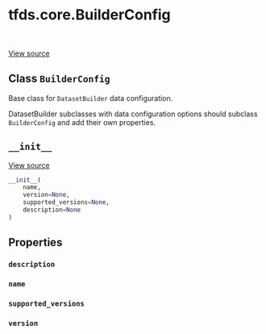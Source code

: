 <div itemscope itemtype="http://developers.google.com/ReferenceObject">
<meta itemprop="name" content="tfds.core.BuilderConfig" />
<meta itemprop="path" content="Stable" />
<meta itemprop="property" content="description"/>
<meta itemprop="property" content="name"/>
<meta itemprop="property" content="supported_versions"/>
<meta itemprop="property" content="version"/>
<meta itemprop="property" content="__init__"/>
</div>

# tfds.core.BuilderConfig

<table class="tfo-notebook-buttons tfo-api" align="left">
</table>

<a target="_blank" href="https://github.com/tensorflow/datasets/tree/master/tensorflow_datasets/core/dataset_builder.py">View
source</a>

## Class `BuilderConfig`

Base class for `DatasetBuilder` data configuration.

<!-- Placeholder for "Used in" -->

DatasetBuilder subclasses with data configuration options should subclass
`BuilderConfig` and add their own properties.

<h2 id="__init__"><code>__init__</code></h2>

<a target="_blank" href="https://github.com/tensorflow/datasets/tree/master/tensorflow_datasets/core/dataset_builder.py">View
source</a>

```python
__init__(
    name,
    version=None,
    supported_versions=None,
    description=None
)
```

## Properties

<h3 id="description"><code>description</code></h3>

<h3 id="name"><code>name</code></h3>

<h3 id="supported_versions"><code>supported_versions</code></h3>

<h3 id="version"><code>version</code></h3>
